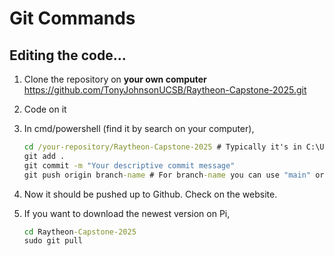 # Git Commands

## Editing the code...

1. Clone the repository on **your own computer** https://github.com/TonyJohnsonUCSB/Raytheon-Capstone-2025.git

2. Code on it

3. In cmd/powershell (find it by search on your computer), 

   ```cmd
   cd /your-repository/Raytheon-Capstone-2025 # Typically it's in C:\Users\<username>\Raytheon-Capstone-2025
   git add .
   git commit -m "Your descriptive commit message"
   git push origin branch-name # For branch-name you can use "main" or whatever new branches we'll have
   ```

4. Now it should be pushed up to Github. Check on the website.

5. If you want to download the newest version on Pi,

   ```cmd
   cd Raytheon-Capstone-2025
   sudo git pull
   ```

